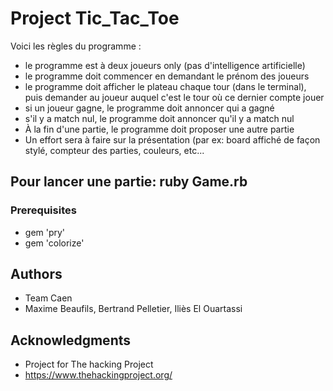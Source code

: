 # Project Tic_Tac_Toe

Voici les règles du programme :

  * le programme est à deux joueurs only (pas d'intelligence artificielle)
  * le programme doit commencer en demandant le prénom des joueurs
  * le programme doit afficher le plateau chaque tour (dans le terminal), puis demander au joueur auquel c'est le tour où ce dernier compte jouer
  * si un joueur gagne, le programme doit annoncer qui a gagné
  * s'il y a match nul, le programme doit annoncer qu'il y a match nul
  * À la fin d'une partie, le programme doit proposer une autre partie
  * Un effort sera à faire sur la présentation (par ex: board affiché de façon stylé, compteur des parties, couleurs, etc...

## Pour lancer une partie: ruby Game.rb

### Prerequisites

*   gem 'pry'
*   gem 'colorize'

## Authors

*   Team Caen
*   Maxime Beaufils, Bertrand Pelletier, Iliès El Ouartassi



## Acknowledgments

* Project for The hacking Project
* https://www.thehackingproject.org/

